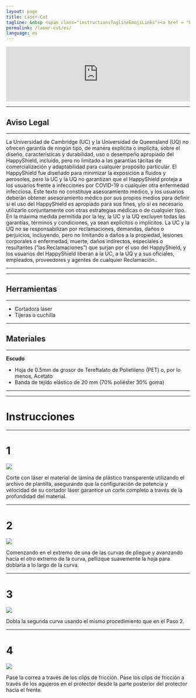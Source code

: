 ```yaml
---
layout: page
title: Laser-Cut 
tagline: &nbsp <span class="instructionsTaglineEmojiLinks"><a href = "https://github.com/HappyShield/HappyShield/tree/master/Templates/LaserCut" ><i class="em em-triangular_ruler" aria-role="presentation" aria-label="TRIANGULAR RULER"></i></a></span>
permalink: /laser-cut/es/
language: es
---
```


<script src="https://snapwidget.com/js/snapwidget.js"></script>
<iframe src="https://snapwidget.com/embed/811086" class="snapwidget-widget" allowtransparency="true" frameborder="0" scrolling="no" style="border:none; overflow:hidden;  width:100%; "></iframe>

---

## Aviso Legal

---

La Universidad de Cambridge (UC) y la Universidad de Queensland (UQ) no ofrecen garantía de ningún tipo, de manera explícita o implícita, sobre el diseño, características y durabilidad, uso o desempeño apropiado del HappyShield, incluido, pero no limitado a las garantías tácitas de comercialización y adaptabilidad para cualquier propósito particular. El HappyShield fue diseñado para minimizar la exposición a fluidos y aerosoles, pero la UC y la UQ no garantizan que el HappyShield proteja a los usuarios frente a infecciones por COVID-19 o cualquier otra enfermedad infecciosa. Este texto no constituye asesoramiento médico, y los usuarios deberán obtener asesoramiento médico por sus propios medios para definir si el uso del HappyShield es apropiado para sus fines, y/o si es necesario utilizarlo conjuntamente con otras estrategias médicas o de cualquier tipo. En la máxima medida permitida por la ley, la UC y la UQ excluyen todas las garantías, términos y condiciones, ya sean explícitos o implícitos. La UC y la UQ no se responsabilizan por reclamaciones, demandas, daños o perjuicios, incluyendo, pero no limitando a daños a la propiedad, lesiones corporales o enfermedad, muerte, daños indirectos, especiales o resultantes (“las Reclamaciones”) que surjan por el uso del HappyShield, y los usuarios del HappyShield liberan a la UC, a la UQ y a sus oficiales, empleados, proveedores y agentes de cualquier Reclamación..

---

--- 

## Herramientas

---

* Cortadora láser
* Tijeras o cuchilla

---

## Materiales

---

**Escudo**

* Hoja de 0.5mm de grosor de Tereftalato de Polietileno (PET) o, por lo menos, Acetato 
* Banda de tejido elástico de 20 mm (70% poliéster 30% goma)

---

---

# Instrucciones

---

# 1

![](./Assets/Output/Steps/01.jpg)

Corte con láser el material de lámina de plástico transparente utilizando el archivo de plantilla, asegurando que la configuración de potencia y velocidad de su cortador láser garantice un corte completo a través de la profundidad del material.

---

# 2	

![](./Assets/Output/Steps/02.jpg)

Comenzando en el extremo de una de las curvas de pliegue y avanzando hacia el otro extremo de la curva, pellizque suavemente la hoja para doblarla a lo largo de la curva. 

--- 

# 3 	

![](./Assets/Output/Steps/03.jpg)

Dobla la segunda curva usando el mismo procedimiento que en el Paso 2.

---

# 4	

![](./Assets/Output/Steps/04.jpg)

Pase la correa a través de los clips de fricción. Pase los clips de fricción a través de los agujeros en el protector desde la parte posterior del protector hacia el frente.


